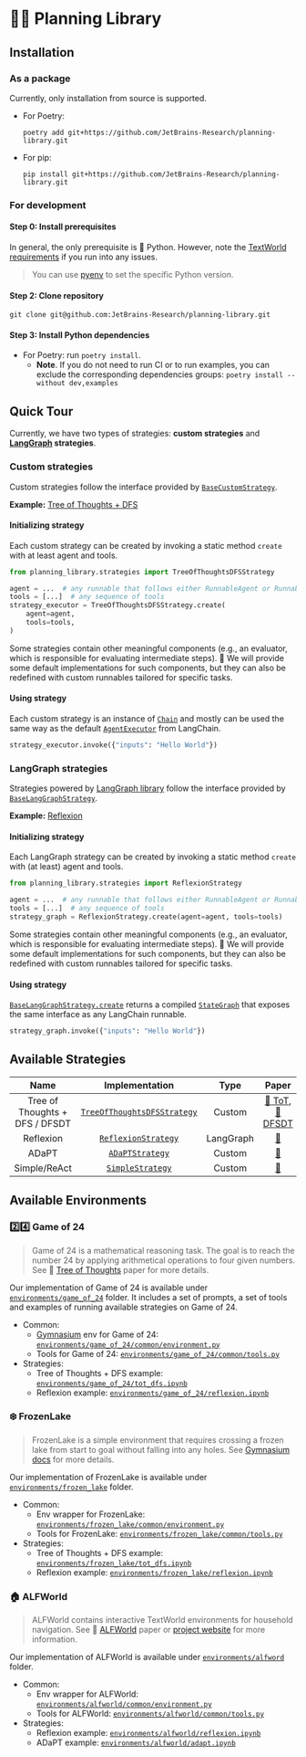 # 🤖📝 Planning Library

## Installation

### As a package

Currently, only installation from source is supported. 

* For Poetry:

    ```shell
    poetry add git+https://github.com/JetBrains-Research/planning-library.git
    ```

* For pip:

    ```shell
    pip install git+https://github.com/JetBrains-Research/planning-library.git
    ```

### For development

#### Step 0: Install prerequisites

In general, the only prerequisite is :snake: Python. However, note the [TextWorld requirements](https://github.com/microsoft/TextWorld/tree/main?tab=readme-ov-file#requirements) if you run into any issues.

> You can use [pyenv](https://github.com/pyenv/pyenv) to set the specific Python version.  

#### Step 2: Clone repository

```
git clone git@github.com:JetBrains-Research/planning-library.git
```

#### Step 3: Install Python dependencies

* For Poetry: run `poetry install`.
    * **Note**. If you do not need to run CI or to run examples, you can exclude the corresponding dependencies groups: `poetry install --without dev,examples`  

## Quick Tour

Currently, we have two types of strategies: **custom strategies** and
**[LangGraph](https://github.com/langchain-ai/langgraph/tree/main) strategies**.

### Custom strategies

Custom strategies follow the interface provided
by [`BaseCustomStrategy`](planning_library/strategies/base_strategy.py).

**Example:** [Tree of Thoughts + DFS](planning_library/strategies/tot_dfs/tot_strategy.py)

#### Initializing strategy

Each custom strategy can be created by invoking a static method `create` with at least agent and tools.

```python
from planning_library.strategies import TreeOfThoughtsDFSStrategy

agent = ...  # any runnable that follows either RunnableAgent or RunnableMultiActionAgent
tools = [...]  # any sequence of tools
strategy_executor = TreeOfThoughtsDFSStrategy.create(
    agent=agent,
    tools=tools,
)
```

Some strategies contain other meaningful components (e.g., an evaluator, which is responsible for evaluating
intermediate steps). :construction: We will provide some default implementations for such components, but they can also
be redefined with custom runnables tailored for specific tasks.

#### Using strategy

Each custom strategy is an instance of [`Chain`](https://python.langchain.com/docs/modules/chains/) and mostly can be
used the same
way as the default [`AgentExecutor`](https://python.langchain.com/docs/modules/agents/quick_start#create-the-agent) from
LangChain.

```python
strategy_executor.invoke({"inputs": "Hello World"})
```

### LangGraph strategies

Strategies powered by [LangGraph library](https://github.com/langchain-ai/langgraph) follow the interface provided
by [`BaseLangGraphStrategy`](planning_library/strategies/base_strategy.py).

**Example:** [Reflexion](planning_library/strategies/reflexion/reflexion_strategy.py)

#### Initializing strategy

Each LangGraph strategy can be created by invoking a static method `create` with (at least) agent and tools.

```python
from planning_library.strategies import ReflexionStrategy

agent = ...  # any runnable that follows either RunnableAgent or RunnableMultiActionAgent
tools = [...]  # any sequence of tools
strategy_graph = ReflexionStrategy.create(agent=agent, tools=tools)
```

Some strategies contain other meaningful components (e.g., an evaluator, which is responsible for evaluating
intermediate steps). :construction: We will provide some default implementations for such components, but they can also
be redefined with custom runnables tailored for specific tasks.

#### Using strategy

[`BaseLangGraphStrategy.create`](planning_library/strategies/base_strategy.py) returns a
compiled [`StateGraph`](https://github.com/langchain-ai/langgraph?tab=readme-ov-file#stategraph) that exposes the same
interface as any LangChain runnable.

```python
strategy_graph.invoke({"inputs": "Hello World"})
```

## Available Strategies

|              Name              |                                   Implementation                                   |   Type    |                                                Paper                                                 |
|:------------------------------:|:----------------------------------------------------------------------------------:|:---------:|:----------------------------------------------------------------------------------------------------:|
| Tree of Thoughts + DFS / DFSDT | [`TreeOfThoughtsDFSStrategy`](planning_library/strategies/tot_dfs/tot_strategy.py) |  Custom   | [:scroll: ToT](https://arxiv.org/abs/2305.10601), [:scroll: DFSDT](https://arxiv.org/abs/2307.16789) |
|           Reflexion            | [`ReflexionStrategy`](planning_library/strategies/reflexion/reflexion_strategy.py) | LangGraph |                             [:scroll:](https://arxiv.org/abs/2303.11366)                             |
|             ADaPT              |       [`ADaPTStrategy`](planning_library/strategies/adapt/adapt_strategy.py)       |  Custom   |                             [:scroll:](https://arxiv.org/abs/2311.05772)                             |
|          Simple/ReAct          |     [`SimpleStrategy`](planning_library/strategies/simple/simple_strategy.py)      |  Custom   |                             [:scroll:](https://arxiv.org/abs/2210.03629)                             |

## Available Environments

### :two::four: Game of 24

> Game of 24 is a mathematical reasoning task. The goal is to reach the number 24 by applying arithmetical operations
> to four given numbers. See :scroll: [Tree of Thoughts](https://arxiv.org/abs/2305.10601) paper for more details.

Our implementation of Game of 24 is available under [`environments/game_of_24`](environments/game_of_24) folder. It
includes a set of prompts, a set of tools and examples of running available strategies on Game of 24.

* Common:
    * [Gymnasium](https://gymnasium.farama.org/) env for Game of
      24: [`environments/game_of_24/common/environment.py`](environments/game_of_24/common/environment.py)
    * Tools for Game of 24: [`environments/game_of_24/common/tools.py`](environments/game_of_24/common/tools.py)
* Strategies:
    * Tree of Thoughts + DFS
      example: [`environments/game_of_24/tot_dfs.ipynb`](environments/game_of_24/tot_dfs.ipynb)
    * Reflexion example: [`environments/game_of_24/reflexion.ipynb`](environments/game_of_24/reflexion.ipynb)

### :snowflake: FrozenLake

> FrozenLake is a simple environment that requires crossing a frozen lake from start to goal without falling into any
> holes.
> See [Gymnasium docs](https://gymnasium.farama.org/environments/toy_text/frozen_lake/) for more details.

Our implementation of FrozenLake is available under [`environments/frozen_lake`](environments/frozen_lake) folder.

* Common:
    * Env wrapper for
      FrozenLake: [`environments/frozen_lake/common/environment.py`](environments/frozen_lake/common/environment.py)
    * Tools for FrozenLake: [`environments/frozen_lake/common/tools.py`](environments/frozen_lake/common/tools.py)
* Strategies:
    * Tree of Thoughts + DFS
      example: [`environments/frozen_lake/tot_dfs.ipynb`](environments/frozen_lake/tot_dfs.ipynb)
    * Reflexion example: [`environments/frozen_lake/reflexion.ipynb`](environments/frozen_lake/reflexion.ipynb)

### :house: ALFWorld

> ALFWorld contains interactive TextWorld environments for household navigation. See :scroll: 
> [ALFWorld](https://arxiv.org/abs/2010.03768) paper or [project website](https://alfworld.github.io/) for more
> information.

Our implementation of ALFWorld is available under [`environments/alfword`](environments/alfword) folder.

* Common:
    * Env wrapper for
      ALFWorld: [`environments/alfworld/common/environment.py`](environments/alfworld/common/environment.py)
    * Tools for ALFWorld: [`environments/alfworld/common/tools.py`](environments/alfworld/common/tools.py)
* Strategies:
    * Reflexion example: [`environments/alfworld/reflexion.ipynb`](environments/alfworld/reflexion.ipynb)
    * ADaPT example: [`environments/alfworld/adapt.ipynb`](environments/alfworld/adapt.ipynb)
